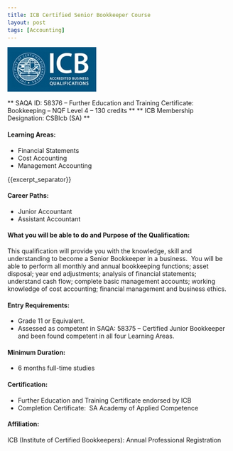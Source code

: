 ```yaml
---
title: ICB Certified Senior Bookkeeper Course
layout: post
tags: [Accounting]
---
```


![alt text](/img/acc/icb-logo.jpg "")

** SAQA ID: 58376 – Further Education and Training Certificate: Bookkeeping – NQF Level 4 – 130 credits **
** ICB Membership Designation: CSBlcb (SA) **

#### Learning Areas:

- Financial Statements
- Cost Accounting
- Management Accounting

{{excerpt_separator}}

#### Career Paths: 

- Junior Accountant
- Assistant Accountant

#### What you will be able to do and Purpose of the Qualification:

This qualification will provide you with the knowledge, skill and understanding to become a Senior Bookkeeper in a business.  You will be able to perform all monthly and annual bookkeeping functions; asset disposal; year end adjustments; analysis of financial statements; understand cash flow; complete basic management accounts; working knowledge of cost accounting; financial management and business ethics.

#### Entry Requirements:  

- Grade 11 or Equivalent.  
- Assessed as competent in SAQA: 58375 – Certified Junior Bookkeeper and been found competent in all four Learning Areas.

#### Minimum Duration:  

- 6 months full-time studies


#### Certification:

- Further Education and Training Certificate endorsed by ICB
- Completion Certificate:  SA Academy of Applied Competence

#### Affiliation:

ICB (Institute of Certified Bookkeepers): Annual Professional Registration
